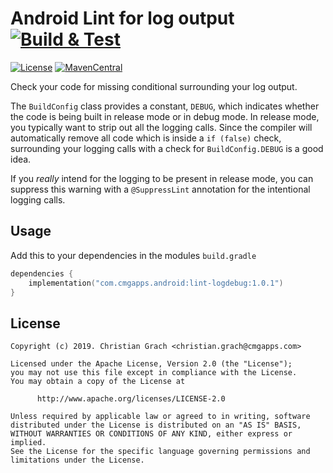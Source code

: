 # Android Lint for log output [![Build & Test](https://github.com/chrimaeon/lint-logdebug/actions/workflows/main.yml/badge.svg?style=for-the-badge)](https://github.com/chrimaeon/lint-logdebug/actions/workflows/main.yml)

[![License](https://img.shields.io/badge/license-Apache%202-blue.svg?style=for-the-badge)](https://www.apache.org/licenses/LICENSE-2.0)
[![MavenCentral](https://img.shields.io/maven-central/v/com.cmgapps.android/lint-logdebug?style=for-the-badge)](https://repo1.maven.org/maven2/com/cmgapps/android/lint-logdebug)

Check your code for missing conditional surrounding your log output.

The `BuildConfig` class provides a constant, `DEBUG`, which indicates whether the code is being built in release mode or
in debug mode. In release mode, you typically want to strip out all the logging calls. Since the compiler will
automatically remove all code which is inside a `if (false)` check, surrounding your logging calls with a check for
`BuildConfig.DEBUG` is a good idea.

If you *really* intend for the logging to be present in release mode, you can suppress this warning with
a `@SuppressLint`
annotation for the intentional logging calls.

## Usage

Add this to your dependencies in the modules `build.gradle`

```kotlin
dependencies {
    implementation("com.cmgapps.android:lint-logdebug:1.0.1")
}
```

## License

```text
Copyright (c) 2019. Christian Grach <christian.grach@cmgapps.com>

Licensed under the Apache License, Version 2.0 (the "License");
you may not use this file except in compliance with the License.
You may obtain a copy of the License at

      http://www.apache.org/licenses/LICENSE-2.0

Unless required by applicable law or agreed to in writing, software
distributed under the License is distributed on an "AS IS" BASIS,
WITHOUT WARRANTIES OR CONDITIONS OF ANY KIND, either express or implied.
See the License for the specific language governing permissions and
limitations under the License.
```
